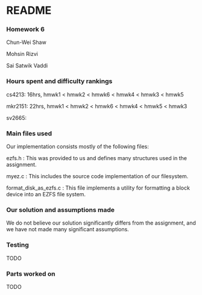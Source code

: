 # README

### Homework 6

Chun-Wei Shaw

Mohsin Rizvi

Sai Satwik Vaddi

### Hours spent and difficulty rankings

cs4213: 16hrs, hmwk1 < hmwk2 < hmwk6 < hmwk4 < hmwk3 < hmwk5

mkr2151: 22hrs, hmwk1 < hmwk2 < hmwk6 < hmwk4 < hmwk5 < hmwk3

sv2665:

### Main files used

Our implementation consists mostly of the following files:

ezfs.h : This was provided to us and defines many structures used in the assignment.

myez.c : This includes the source code implementation of our filesystem.

format_disk_as_ezfs.c : This file implements a utility for formatting a block device
into an EZFS file system.

### Our solution and assumptions made

We do not believe our solution significantly differs from the assignment, and we have
not made many significant assumptions.

### Testing

TODO

### Parts worked on

TODO
